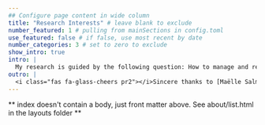 ```yaml
---
## Configure page content in wide column
title: "Research Interests" # leave blank to exclude
number_featured: 1 # pulling from mainSections in config.toml
use_featured: false # if false, use most recent by date
number_categories: 3 # set to zero to exclude
show_intro: true
intro: |
  My research is guided by the following question: How to manage and restore social-ecological landscapes? To answer this question, I draw on both the theoretical and analytical tools of natural sciences and on the social-ecological systems (SES) framework. I am interested in all kinds of interactions between biodiversity and human activities that take place in working landscapes such as rangelands, farmlands, peri-urban and fragmented landscapes. My research goals are shared between basic and applied sciences with a strong interdisciplinary integration. My contributions to basic sciences cover: functional ecology, forest regrowth, plant species assembly, plant-animal interactions, biological invasion, and landscape ecology. In terms of applied sciences I’ve been producing pieces of work on: use of natural resources, ecological restoration, political ecology and conservation sciences.
outro: |
  <i class="fas fa-glass-cheers pr2"></i>Sincere thanks to [Maëlle Salmon](https://masalmon.eu/) for her help naming this Hugo theme!
---
```


** index doesn't contain a body, just front matter above.
See about/list.html in the layouts folder **
